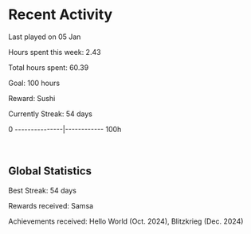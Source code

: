 # Recent Activity
Last played on 05 Jan  

Hours spent this week: 2.43  

Total hours spent: 60.39  

Goal: 100 hours  

Reward: Sushi  

Currently Streak: 54 days 

0 ---------------|------------ 100h  
<br><br>

## Global Statistics
Best Streak: 54 days

Rewards received: Samsa

Achievements received: Hello World (Oct. 2024), Blitzkrieg (Dec. 2024)
